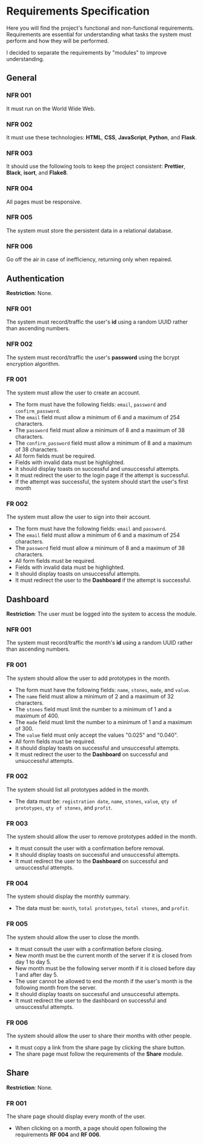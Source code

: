 # Requirements Specification

Here you will find the project's functional and non-functional requirements.
Requirements are essential for understanding what tasks the system must
perform and how they will be performed.

I decided to separate the requirements by "modules" to improve understanding.

## General

### NFR 001

It must run on the World Wide Web.

### NFR 002

It must use these technologies: **HTML**, **CSS**, **JavaScript**, **Python**,
and **Flask**.

### NFR 003

It should use the following tools to keep the project consistent:
**Prettier**, **Black**, **isort**, and **Flake8**.

### NFR 004

All pages must be responsive.

### NFR 005

The system must store the persistent data in a relational database.

### NFR 006

Go off the air in case of inefficiency, returning only when repaired.

## Authentication

**Restriction**: None.

### NFR 001

The system must record/traffic the user's **id** using a random UUID rather
than ascending numbers.

### NFR 002

The system must record/traffic the user's **password** using the bcrypt
encryption algorithm.

### FR 001

The system must allow the user to create an account.

- The form must have the following fields: `email`, `password` and
  `confirm_password`.
- The `email` field must allow a minimum of 6 and a maximum of 254 characters.
- The `password` field must allow a minimum of 8 and a maximum of 38
  characters.
- The `confirm_password` field must allow a minimum of 8 and a maximum of 38
  characters.
- All form fields must be required.
- Fields with invalid data must be highlighted.
- It should display toasts on successful and unsuccessful attempts.
- It must redirect the user to the login page if the attempt is successful.
- If the attempt was successful, the system should start the user's first month

### FR 002

The system must allow the user to sign into their account.

- The form must have the following fields: `email` and `password`.
- The `email` field must allow a minimum of 6 and a maximum of 254 characters.
- The `password` field must allow a minimum of 8 and a maximum of 38
  characters.
- All form fields must be required.
- Fields with invalid data must be highlighted.
- It should display toasts on unsuccessful attempts.
- It must redirect the user to the **Dashboard** if the attempt is successful.

## Dashboard

**Restriction**: The user must be logged into the system to access the module.

### NFR 001

The system must record/traffic the month's **id** using a random UUID rather
than ascending numbers.

### FR 001

The system should allow the user to add prototypes in the month.

- The form must have the following fields: `name`, `stones`, `made`,
  and `value`.
- The `name` field must allow a minimum of 2 and a maximum of 32 characters.
- The `stones` field must limit the number to a minimum of 1 and a maximum
  of 400.
- The `made` field must limit the number to a minimum of 1 and a maximum
  of 300.
- The `value` field must only accept the values "0.025" and "0.040".
- All form fields must be required.
- It should display toasts on successful and unsuccessful attempts.
- It must redirect the user to the **Dashboard** on successful and
  unsuccessful attempts.

### FR 002

The system should list all prototypes added in the month.

- The data must be: `registration date`, `name`, `stones`, `value`,
  `qty of prototypes`, `qty of stones`, and `profit`.

### FR 003

The system should allow the user to remove prototypes added in the month.

- It must consult the user with a confirmation before removal.
- It should display toasts on successful and unsuccessful attempts.
- It must redirect the user to the **Dashboard** on successful and
  unsuccessful attempts.

### FR 004

The system should display the monthly summary.

- The data must be: `month`, `total prototypes`, `total stones`, and `profit`.

### FR 005

The system should allow the user to close the month.

- It must consult the user with a confirmation before closing.
- New month must be the current month of the server if it is closed from day 1
  to day 5.
- New month must be the following server month if it is closed before day 1
  and after day 5.
- The user cannot be allowed to end the month if the user's month is the
  following month from the server.
- It should display toasts on successful and unsuccessful attempts.
- It must redirect the user to the dashboard on successful and unsuccessful
  attempts.

### FR 006

The system should allow the user to share their months with other people.

- It must copy a link from the share page by clicking the share button.
- The share page must follow the requirements of the **Share** module.

## Share

**Restriction**: None.

### FR 001

The share page should display every month of the user.

- When clicking on a month, a page should open following the requirements
  **RF 004** and **RF 006**.
